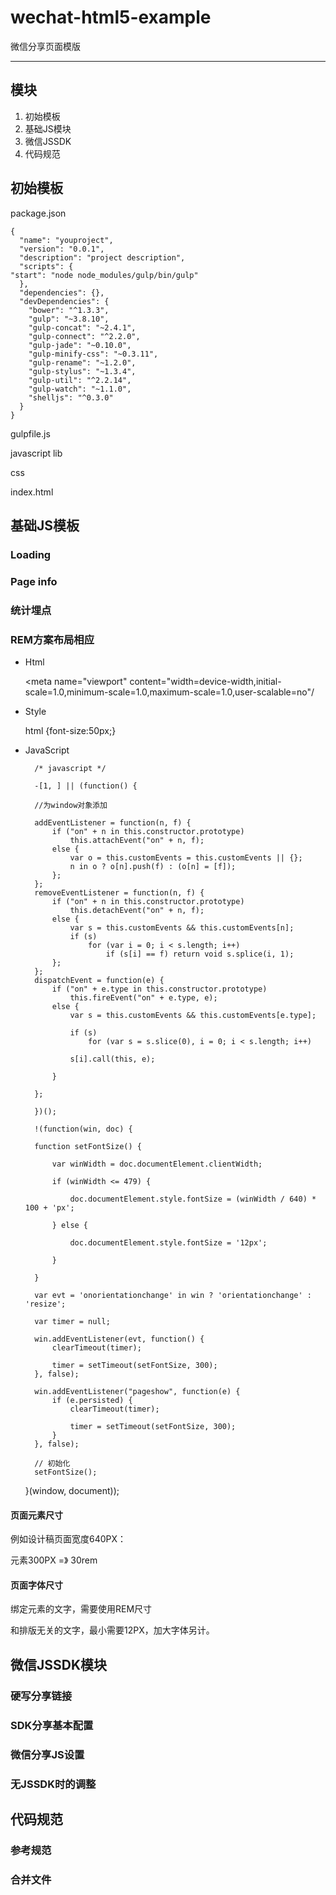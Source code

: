 # wechat-html5-example 

微信分享页面模版
---## 模块1. 初始模板2. 基础JS模块3. 微信JSSDK4. 代码规范 ## 初始模板package.json    {      "name": "youproject",      "version": "0.0.1",      "description": "project description",      "scripts": {    "start": "node node_modules/gulp/bin/gulp"      },      "dependencies": {},      "devDependencies": {	    "bower": "^1.3.3",	    "gulp": "~3.8.10",	    "gulp-concat": "~2.4.1",	    "gulp-connect": "^2.2.0",	    "gulp-jade": "~0.10.0",	    "gulp-minify-css": "~0.3.11",	    "gulp-rename": "~1.2.0",	    "gulp-stylus": "~1.3.4",	    "gulp-util": "^2.2.14",	    "gulp-watch": "~1.1.0",	    "shelljs": "^0.3.0"      }    }gulpfile.jsjavascript libcssindex.html## 基础JS模板### Loading### Page info### 统计埋点### REM方案布局相应* Html    <meta name="viewport" content="width=device-width,initial-scale=1.0,minimum-scale=1.0,maximum-scale=1.0,user-scalable=no"/    * Style      html {font-size:50px;}* JavaScript        /* javascript */

        -[1, ] || (function() {

        //为window对象添加

        addEventListener = function(n, f) {
            if ("on" + n in this.constructor.prototype)
                this.attachEvent("on" + n, f);
            else {
                var o = this.customEvents = this.customEvents || {};
                n in o ? o[n].push(f) : (o[n] = [f]);
            };
        };
        removeEventListener = function(n, f) {
            if ("on" + n in this.constructor.prototype)
                this.detachEvent("on" + n, f);
            else {
                var s = this.customEvents && this.customEvents[n];
                if (s)
                    for (var i = 0; i < s.length; i++)
                        if (s[i] == f) return void s.splice(i, 1);
            };
        };
        dispatchEvent = function(e) {
            if ("on" + e.type in this.constructor.prototype)
                this.fireEvent("on" + e.type, e);
            else {
                var s = this.customEvents && this.customEvents[e.type];

                if (s)
                    for (var s = s.slice(0), i = 0; i < s.length; i++)

                s[i].call(this, e);

            }

        };

        })();

        !(function(win, doc) {

        function setFontSize() {

            var winWidth = doc.documentElement.clientWidth;

            if (winWidth <= 479) {

                doc.documentElement.style.fontSize = (winWidth / 640) * 100 + 'px';

            } else {

                doc.documentElement.style.fontSize = '12px';

            }

        }

        var evt = 'onorientationchange' in win ? 'orientationchange' : 'resize';

        var timer = null;

        win.addEventListener(evt, function() {
            clearTimeout(timer);

            timer = setTimeout(setFontSize, 300);
        }, false);

        win.addEventListener("pageshow", function(e) {
            if (e.persisted) {
                clearTimeout(timer);

                timer = setTimeout(setFontSize, 300);
            }
        }, false);

        // 初始化
        setFontSize();

    }(window, document));
#### 页面元素尺寸例如设计稿页面宽度640PX：元素300PX =》 30rem#### 页面字体尺寸绑定元素的文字，需要使用REM尺寸和排版无关的文字，最小需要12PX，加大字体另计。## 微信JSSDK模块### 硬写分享链接### SDK分享基本配置### 微信分享JS设置### 无JSSDK时的调整## 代码规范### 参考规范### 合并文件

